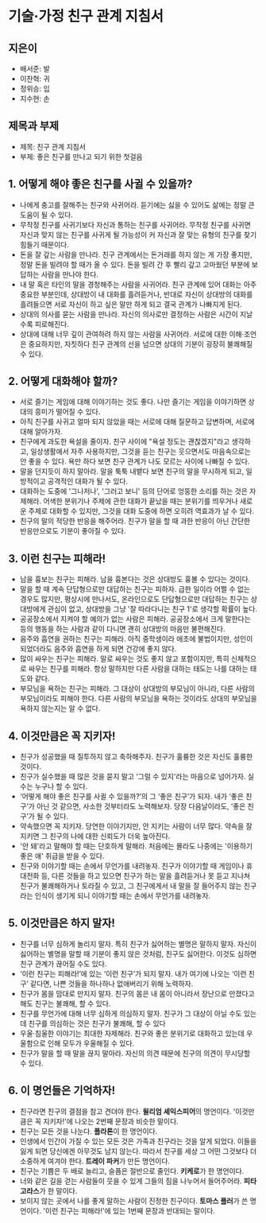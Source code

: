 # 기술·가정 친구 관계 지침서
## 지은이
* 배서준: 발
* 이찬혁: 귀
* 정위승: 입
* 지수현: 손

## 제목과 부제
* 제목: 친구 관계 지침서
* 부제: 좋은 친구를 만나고 되기 위한 첫걸음

## 1. 어떻게 해야 좋은 친구를 사귈 수 있을까?
* 나에게 충고를 잘해주는 친구와 사귀어라. 듣기에는 싫을 수 있어도 삶에는 정말 큰 도움이 될 수 있다.
* 무작정 친구를 사귀기보다 자신과 통하는 친구를 사귀어라. 무작정 친구를 사귀면 자신과 맞지 않는 친구를 사귀게 될 가능성이 커 자신과 잘 맞는 유형의 친구를 찾기 힘들기 때문이다.
* 돈을 잘 갚는 사람을 만나라. 친구 관계에서는 돈거래를 하지 않는 게 가장 좋지만, 정말 돈을 빌려야 할 때가 올 수 있다. 돈을 빌려 간 후 빨리 갚고 고마웠던 부분에 보답하는 사람을 만나야 한다.
* 내 말 혹은 타인의 말을 경청해주는 사람을 사귀어라. 친구 관계에 있어 대화는 아주 중요한 부분인데, 상대방이 내 대화를 흘려듣거나, 반대로 자신이 상대방의 대화를 흘려들으면 서로 자신이 하고 싶은 말만 하게 되고 결국 관계가 나빠지게 된다.
* 상대의 의사를 묻는 사람을 만나라. 자신의 의사로만 결정하는 사람은 시간이 지날수록 피로해진다.
* 상대에 대해 너무 깊이 관여하려 하지 않는 사람을 사귀어라. 서로에 대한 이해·조언은 중요하지만, 자칫하다 친구 관계의 선을 넘으면 상대의 기분이 굉장히 불쾌해질 수 있다.

## 2. 어떻게 대화해야 할까?
* 서로 즐기는 게임에 대해 이야기하는 것도 좋다. 나만 즐기는 게임을 이야기하면 상대의 흥미가 떨어질 수 있다.
* 아직 친구를 사귀고 얼마 되지 않았을 때는 서로에 대해 질문하고 답변하며, 서로에 대해 알아가자.
* 친구에게 과도한 욕설을 줄이자. 친구 사이에 "욕설 정도는 괜찮겠지"라고 생각하고, 일상생활에서 자주 사용하지만, 그것을 듣는 친구는 웃으면서도 마음속으로는 안 좋을 수 있다. 욕만 하다 보면 친구 관계가 나도 모르는 사이에 나빠질 수 있다.
* 말을 던지듯이 하지 말아라. 말을 툭툭 내뱉다 보면 친구의 말을 무시하게 되고, 일방적이고 공격적인 대화가 될 수 있다.
* 대화하는 도중에 '그나저나', '그러고 보니' 등의 단어로 엉뚱한 소리를 하는 것은 자제해라. 어색한 분위기나 주제에 관한 대화가 끝났을 때는 분위기를 띄우거나 새로운 주제로 대화할 수 있지만, 그것을 대화 도중에 하면 오히려 역효과가 날 수 있다.
* 친구의 말의 적당한 반응을 해주어라. 친구가 말을 할 때 과한 반응이 아닌 간단한 반응만으로도 기분이 좋아질 수 있다.

## 3. 이런 친구는 피해라!
* 남을 흉보는 친구는 피해라. 남을 흉본다는 것은 상대방도 흉볼 수 있다는 것이다.
* 말을 할 때 계속 단답형으로만 대답하는 친구는 피하자. 급한 일이라 어쩔 수 없는 경우도 많지만, 평상시에 만나서도, 온라인으로도 단답형으로만 대답하는 친구는 상대방에게 관심이 없고, 상대방을 그냥 '잘 따라다니는 친구 1'로 생각할 확률이 높다.
* 공공장소에서 지켜야 할 예의가 없는 사람은 피해라. 공공장소에서 크게 말한다는 등의 행동을 하는 사람과 같이 다니면 괜히 상대방의 마음만 불편해진다.
* 음주와 흡연을 권하는 친구는 피해라. 아직 중학생이라 애초에 불법이지만, 성인이 되었더라도 음주와 흡연을 하게 되면 건강에 좋지 않다.
* 많이 싸우는 친구는 피해라. 말로 싸우는 것도 좋지 않고 포함이지만, 특히 신체적으로 싸우는 친구를 피해라. 항상 말하지만 다른 사람을 대하는 태도는 나를 대하는 태도와 같다.
* 부모님을 욕하는 친구는 피해라. 그 대상이 상대방의 부모님이 아니라, 다른 사람의 부모님이라도 피해야 한다. 다른 사람의 부모님을 욕하는 것이라도 상대의 부모님을 욕하지 않는지는 알 수 없다.

## 4. 이것만큼은 꼭 지키자!
* 친구가 성공했을 때 질투하지 않고 축하해주자. 친구가 훌륭한 것은 자신도 훌륭한 것이다.
* 친구가 실수했을 때 많은 것을 묻지 말고 ‘그럴 수 있지'라는 마음으로 넘어가자. 실수는 누구나 할 수 있다.
* ‘어떻게 해야 좋은 친구를 사귈 수 있을까?’의 그 ‘좋은 친구’가 되자. 내가 ‘좋은 친구’가 아닌 것 같으면, 사소한 것부터라도 노력해보자. 당장 다음날이라도, ‘좋은 친구’가 될 수 있다.
* 약속했으면 꼭 지키자. 당연한 이야기지만, 안 지키는 사람이 너무 많다. 약속을 잘 지키면 그 친구의 나에 대한 신뢰도가 더욱 높아진다.
* '안 돼'라고 말해야 할 때는 단호하게 말해라. 처음에는 몰라도 나중에는 '이용하기 좋은 애' 취급을 받을 수 있다.
* 친구와 이야기할 때는 손에서 무언가를 내려놓자. 친구가 이야기할 때 게임이나 휴대전화 등, 다른 것들을 하고 있으면 친구가 하는 말을 흘려듣거나 못 듣고 지나쳐 친구가 불쾌해하거나 토라질 수 있고, 그 친구에게서 내 말을 잘 들어주지 않는 친구라는 인식이 생기게 되니 이야기할 때는 손에서 무언가를 내려놓자.

## 5. 이것만큼은 하지 말자!
* 친구를 너무 심하게 놀리지 말자. 특히 친구가 싫어하는 별명은 말하지 말자. 자신이 싫어하는 별명을 말할 때 기분이 좋지 않은 것처럼, 친구도 싫어한다. 이것도 심하면 친구 관계가 끊어질 수도 있다.
* ‘이런 친구는 피해라!’에 있는 ‘이런 친구’가 되지 말자. 내가 여기에 나오는 ‘이런 친구’ 같다면, 나쁜 것들을 하나하나 없애버리기 위해 노력하자.
* 친구가 몸을 맘대로 만지지 말자. 친구의 몸은 내 몸이 아니라서 장난으로 만졌다고 해도 친구는 불쾌해, 할 수 있다.
* 친구를 무언가에 대해 너무 심하게 의심하지 말자. 친구가 그 대상이 아닐 수도 있는데 친구를 의심하는 것은 친구가 불쾌해, 할 수 있다
* 우울·침울한 이야기는 최대한 자제해라. 친구와 좋은 분위기로 대화하고 있는데 우울함으로 인해 모두가 우울해질 수 있다.
* 친구가 말을 할 때 말을 끊지 말아라. 자신의 의견 때문에 친구의 의견이 무시당할 수 있다.

## 6. 이 명언들은 기억하자!
* 친구라면 친구의 결점을 참고 견뎌야 한다. **윌리엄 셰익스피어**의 명언이다. '이것만큼은 꼭 지키자!'에 나오는 2번째 문장과 비슷한 말이다.
* 친구는 모든 것을 나눈다. **플라톤**이 한 명언이다.
* 인생에서 인간이 가질 수 있는 모든 것은 가족과 친구라는 것을 알게 되었다. 이들을 잃게 되면 당신에겐 아무것도 남지 않는다. 따라서 친구를 세상 그 어떤 그것보다 더 소중하게 여겨야 한다. **트레이 파커**가 만든 명언이다.
* 친구는 기쁨은 두 배로 늘리고, 슬픔은 절반으로 줄인다. **키케로**가 한 명언이다.
* 너와 같은 길을 걷는 사람들이 웃을 수 있게 그들의 짐을 나누어서 들어주어라. **피타고라스**가 한 말이다.
* 보이지 않는 곳에서 나를 좋게 말하는 사람이 진정한 친구이다. **토마스 플러**가 쓴 명언이다. '이런 친구는 피해라!'에 있는 1번째 문장과 반대되는 말이다.
